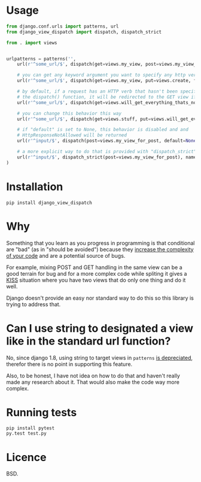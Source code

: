 Usage
=====

```python
from django.conf.urls import patterns, url
from django_view_dispatch import dispatch, dispatch_strict

from . import views


urlpatterns = patterns('',
    url(r'^some_url/$', dispatch(get=views.my_view, post=views.my_view_for_post), name='events_json'),

    # you can get any keyword argument you want to specify any http verb
    url(r'^some_url/$', dispatch(get=views.my_view, put=views.create, foo=views.another_view, bar=views.baz), name='events_json'),

    # by default, if a request has an HTTP verb that hasn't been specified in
    # the dispatch() function, it will be redirected to the GET view if present
    url(r'^some_url/$', dispatch(get=views.will_get_everything_thats_not_put, put=views.stuff), name='events_json'),

    # you can change this behavior this way
    url(r'^some_url/$', dispatch(get=views.stuff, put=views.will_get_everything_thats_not_get, default="put"), name='events_json'),

    # if "default" is set to None, this behavior is disabled and and
    # HttpResponseNotAllowed will be returned
    url(r'^input/$', dispatch(post=views.my_view_for_post, default=None), name='events_json'),  # behave like @require_POST

    # a more explicit way to do that is provided with "dispatch_strict" which behave exactly like dispatch with default set to None
    url(r'^input/$', dispatch_strict(post=views.my_view_for_post), name='events_json'),
)
```

Installation
============

    pip install django_view_dispatch

Why
===

Something that you learn as you progress in programming is that conditional are
"bad" (as in "should be avoided") because they [increase the complexity of your
code](https://en.wikipedia.org/wiki/Cyclomatic_complexity) and are a potential
source of bugs.

For example, mixing POST and GET handling in the same view can be a good
terrain for bug and for a more complex code while spliting it gives a
[KISS](https://en.wikipedia.org/wiki/KISS_principle) situation where you have
two views that do only one thing and do it well.

Django doesn't provide an easy nor standard way to do this so this library is
trying to address that.

Can I use string to designated a view like in the standard url function?
========================================================================

No, since django 1.8, using string to target views in <code>patterns</code> [is
depreciated](https://docs.djangoproject.com/en/1.8/releases/1.8/#django-conf-urls-patterns),
therefor there is no point in supporting this feature.

Also, to be honest, I have not idea on how to do that and haven't really made
any research about it. That would also make the code way more complex.

Running tests
=============

    pip install pytest
    py.test test.py

Licence
=======

BSD.
